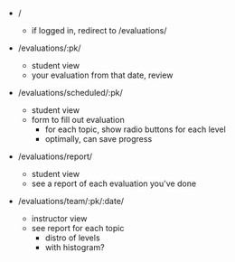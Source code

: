 * /
  * if logged in, redirect to /evaluations/

* /evaluations/:pk/
  * student view
  * your evaluation from that date, review
* /evaluations/scheduled/:pk/
  * student view
  * form to fill out evaluation
    * for each topic, show radio buttons for each level
    * optimally, can save progress
* /evaluations/report/
  * student view
  * see a report of each evaluation you've done
* /evaluations/team/:pk/:date/
  * instructor view
  * see report for each topic 
    * distro of levels
    * with histogram?
